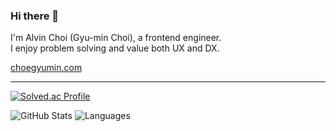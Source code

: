 <!--
**choegyumin/choegyumin** is a ✨ _special_ ✨ repository because its `README.md` (this file) appears on your GitHub profile.

Here are some ideas to get you started:

- 🔭 I’m currently working on ...
- 🌱 I’m currently learning ...
- 👯 I’m looking to collaborate on ...
- 🤔 I’m looking for help with ...
- 💬 Ask me about ...
- 📫 How to reach me: ...
- 😄 Pronouns: ...
- ⚡ Fun fact: ...
-->

### Hi there 👋

I'm Alvin Choi (Gyu-min Choi), a frontend engineer.  
I enjoy problem solving and value both UX and DX.

[choegyumin.com](https://choegyumin.com/about/)

---

[![Solved.ac Profile](http://mazassumnida.wtf/api/mini/generate_badge?boj=choegyumin)](https://solved.ac/choegyumin)

<div>
  <img alt="GitHub Stats" src="https://github-readme-stats.vercel.app/api?username=choegyumin&title_color=316dca&text_color=88888890&icon_color=316dca&bg_color=ffffff00&border_color=88888840&hide_title=true&hide_rank=true&hide=issues,contribs&show_icons=true&disable_animations=true&include_all_commits=true">
  
  <img alt="Languages" src="https://github-readme-stats.vercel.app/api/top-langs/?username=choegyumin&title_color=316dca&text_color=88888890&icon_color=316dca&bg_color=ffffff00&border_color=88888840&hide_title=true&hide_progress=true&disable_animations=true">
</div>
